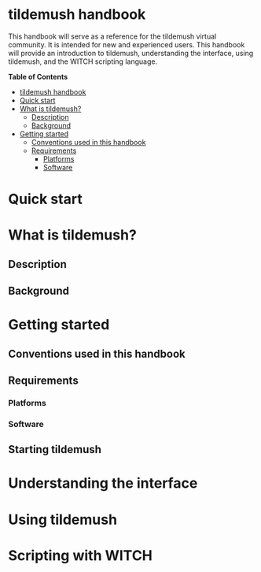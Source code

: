 # tildemush handbook
This handbook will serve as a reference for the tildemush virtual
community. It is intended for new and experienced users. This handbook
will provide an introduction to tildemush, understanding the
interface, using tildemush, and the WITCH scripting language.

<!-- markdown-toc start - Don't edit this section. Run M-x markdown-toc-refresh-toc -->
**Table of Contents**

- [tildemush handbook](#tildemush-handbook)
- [Quick start](#quick-start)
- [What is tildemush?](#what-is-tildemush)
    - [Description](#description)
    - [Background](#background)
- [Getting started](#getting-started)
    - [Conventions used in this handbook](#conventions-used-in-this-handbook)
    - [Requirements](#requirements)
        - [Platforms](#platforms)
        - [Software](#software)

<!-- markdown-toc end -->

# Quick start

# What is tildemush?

## Description

## Background

# Getting started

## Conventions used in this handbook

## Requirements

### Platforms

### Software

## Starting tildemush

# Understanding the interface

# Using tildemush

# Scripting with WITCH
